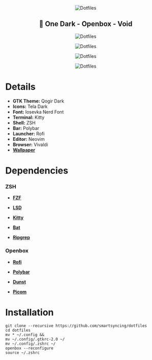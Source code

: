 <p align="center">
  <img src="https://raw.githubusercontent.com/smartsyncing/dotfiles/main/assets/dots.png" alt="Dotfiles"/>
</p>

<h2 align=center>🐧 One Dark - Openbox - Void</h2>

<p align="center">
  <img src="https://raw.githubusercontent.com/smartsyncing/dotfiles/main/assets/blank.png" alt="Dotfiles"/>
</p>
<p align="center">
  <img src="https://raw.githubusercontent.com/smartsyncing/dotfiles/main/assets/rofi.png" alt="Dotfiles"/>
</p>
<p align="center">
  <img src="https://raw.githubusercontent.com/smartsyncing/dotfiles/main/assets/openbox1.png" alt="Dotfiles"/>
</p>
<p align="center">
  <img src="https://raw.githubusercontent.com/smartsyncing/dotfiles/main/assets/openbox2.png" alt="Dotfiles"/>
</p>

# Details 
* <b>GTK Theme:</b> Qogir Dark
* <b>Icons:</b> Tela Dark
* <b> Font:</b> Iosevka Nerd Font
* <b>Terminal:</b> Kitty
* <b>Shell:</b> ZSH
* <b>Bar:</b> Polybar
* <b>Launcher:</b> Rofi
* <b>Editor:</b> Neovim
* <b>Browser:</b> Vivaldi
* <b>[Wallpaper](https://cdna.artstation.com/p/assets/images/images/009/538/556/4k/inaki-andonegi-castle-in-the-sky.jpg)</b>

# Dependencies

### ZSH 

* <b>[FZF](https://github.com/junegunn/fzf)</b>

* <b>[LSD](https://github.com/Peltoche/lsd)</b>

* <b>[Kitty](https://github.com/kovidgoyal/kitty)</b>

* <b>[Bat](https://github.com/sharkdp/bat)</b></b>

* <b>[Ripgrep](https://github.com/BurntSushi/ripgrep)</b></b>

### Openbox

* <b>[Rofi](https://github.com/davatorium/rofi)</b>

* <b>[Polybar](https://github.com/polybar/polybar)</b>

* <b>[Dunst](https://github.com/dunst-project/dunst)</b>

* <b>[Picom](https://github.com/ibhagwan/picom)</b>

# Installation

```
git clone --recursive https://github.com/smartsyncing/dotfiles
cd dotfiles
mv * ~/.config &&
mv ~/.config/.gtkrc-2.0 ~/
mv ~/.config/.zshrc ~/
openbox --reconfigure
source ~/.zshrc
```
